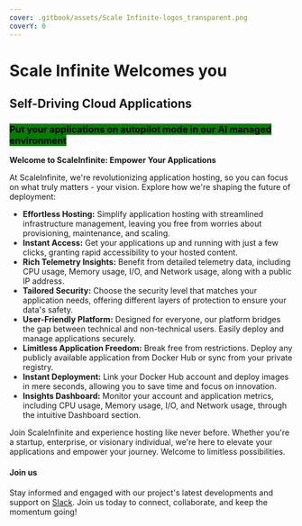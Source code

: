 ```yaml
---
cover: .gitbook/assets/Scale Infinite-logos_transparent.png
coverY: 0
---
```


# Scale Infinite Welcomes you

## Self-Driving Cloud Applications

### <mark style="background-color:green;">Put your applications on autopilot mode in our AI managed environment</mark>

**Welcome to ScaleInfinite: Empower Your Applications**

At ScaleInfinite, we're revolutionizing application hosting, so you can focus on what truly matters - your vision. Explore how we're shaping the future of deployment:

* **Effortless Hosting:** Simplify application hosting with streamlined infrastructure management, leaving you free from worries about provisioning, maintenance, and scaling.
* **Instant Access:** Get your applications up and running with just a few clicks, granting rapid accessibility to your hosted content.
* **Rich Telemetry Insights:** Benefit from detailed telemetry data, including CPU usage, Memory usage, I/O, and Network usage, along with a public IP address.
* **Tailored Security:** Choose the security level that matches your application needs, offering different layers of protection to ensure your data's safety.
* **User-Friendly Platform:** Designed for everyone, our platform bridges the gap between technical and non-technical users. Easily deploy and manage applications securely.
* **Limitless Application Freedom:** Break free from restrictions. Deploy any publicly available application from Docker Hub or sync from your private registry.
* **Instant Deployment:** Link your Docker Hub account and deploy images in mere seconds, allowing you to save time and focus on innovation.
* **Insights Dashboard:** Monitor your account and application metrics, including CPU usage, Memory usage, I/O, and Network usage, through the intuitive Dashboard section.

Join ScaleInfinite and experience hosting like never before. Whether you're a startup, enterprise, or visionary individual, we're here to elevate your applications and empower your journey. Welcome to limitless possibilities.



#### Join us

Stay informed and engaged with our project's latest developments and support on [Slack](https://app.slack.com/client/T04QS32JX6E/C04QKEWE146). Join us today to connect, collaborate, and keep the momentum going!&#x20;
